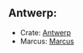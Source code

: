 ## Antwerp:
* Crate: [Antwerp](https://crates.io/crates/antwerp)
* Marcus: [Marcus](https://crates.io/crates/marcus)
